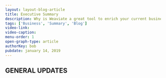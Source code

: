 ```yaml
---
layout: layout-blog-article
title: Executive Summary
description: Why is Weaviate a great tool to enrich your current business offerings? In this primer you will learn why Weaviate is so valuable for your business.
tags: ['Business', 'Summary', 'Blog']
video-link:
video-caption:
menu-order: 1
open-graph-type: article
authorKey: bob
pubdate: january 14, 2019
---
```


## GENERAL UPDATES